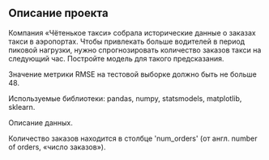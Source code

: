 ## Описание проекта

Компания «Чётенькое такси» собрала исторические данные о заказах такси в аэропортах.
Чтобы привлекать больше водителей в период пиковой нагрузки, нужно спрогнозировать количество заказов такси на следующий час.
Постройте модель для такого предсказания.

Значение метрики RMSE на тестовой выборке должно быть не больше 48.

Используемые библиотеки: pandas, numpy, statsmodels,  matplotlib, sklearn.

Описание данных.

Количество заказов находится в столбце 'num_orders' (от англ. number of orders, «число заказов»).
